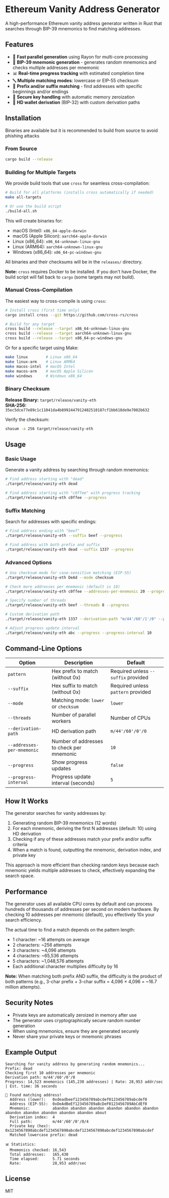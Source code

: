 # Ethereum Vanity Address Generator

A high-performance Ethereum vanity address generator written in Rust that searches through BIP-39 mnemonics to find matching addresses.

## Features

- 🚀 **Fast parallel generation** using Rayon for multi-core processing
- 🔑 **BIP-39 mnemonic generation** - generates random mnemonics and checks multiple addresses per mnemonic
- 📊 **Real-time progress tracking** with estimated completion time
- 🔤 **Multiple matching modes**: lowercase or EIP-55 checksum
- 🎯 **Prefix and/or suffix matching** - find addresses with specific beginnings and/or endings
- 🔐 **Secure key handling** with automatic memory zeroization
- 🌳 **HD wallet derivation** (BIP-32) with custom derivation paths

## Installation

Binaries are available but it is recommended to build from source to avoid phishing attacks

### From Source

```bash
cargo build --release
```

### Building for Multiple Targets

We provide build tools that use `cross` for seamless cross-compilation:

```bash
# Build for all platforms (installs cross automatically if needed)
make all-targets

# Or use the build script
./build-all.sh
```

This will create binaries for:
- macOS (Intel): `x86_64-apple-darwin`
- macOS (Apple Silicon): `aarch64-apple-darwin`
- Linux (x86_64): `x86_64-unknown-linux-gnu`
- Linux (ARM64): `aarch64-unknown-linux-gnu`
- Windows (x86_64): `x86_64-pc-windows-gnu`

All binaries and their checksums will be in the `releases/` directory.

**Note:** `cross` requires Docker to be installed. If you don't have Docker, the build script will fall back to `cargo` (some targets may not build).

### Manual Cross-Compilation

The easiest way to cross-compile is using `cross`:

```bash
# Install cross (first time only)
cargo install cross --git https://github.com/cross-rs/cross

# Build for any target
cross build --release --target x86_64-unknown-linux-gnu
cross build --release --target aarch64-unknown-linux-gnu
cross build --release --target x86_64-pc-windows-gnu
```

Or for a specific target using Make:

```bash
make linux        # Linux x86_64
make linux-arm    # Linux ARM64
make macos-intel  # macOS Intel
make macos-arm    # macOS Apple Silicon
make windows      # Windows x86_64
```

### Binary Checksum

**Release Binary:** `target/release/vanity-eth`  
**SHA-256:** `35ec5dce77e89c1c11041da4b8992447912482510187cf1bb618de9e7002b632`

Verify the checksum:
```bash
shasum -a 256 target/release/vanity-eth
```

## Usage

### Basic Usage

Generate a vanity address by searching through random mnemonics:

```bash
# Find address starting with "dead"
./target/release/vanity-eth dead

# Find address starting with "c0ffee" with progress tracking
./target/release/vanity-eth c0ffee --progress
```

### Suffix Matching

Search for addresses with specific endings:

```bash
# Find address ending with "beef"
./target/release/vanity-eth --suffix beef --progress

# Find address with both prefix and suffix
./target/release/vanity-eth dead --suffix 1337 --progress
```

### Advanced Options

```bash
# Use checksum mode for case-sensitive matching (EIP-55)
./target/release/vanity-eth DeAd --mode checksum

# Check more addresses per mnemonic (default is 10)
./target/release/vanity-eth c0ffee --addresses-per-mnemonic 20 --progress

# Specify number of threads
./target/release/vanity-eth beef --threads 8 --progress

# Custom derivation path
./target/release/vanity-eth 1337 --derivation-path "m/44'/60'/1'/0" --progress

# Adjust progress update interval
./target/release/vanity-eth abc --progress --progress-interval 10
```

## Command-Line Options

| Option | Description | Default |
|--------|-------------|---------|
| `pattern` | Hex prefix to match (without 0x) | Required unless `--suffix` provided |
| `--suffix` | Hex suffix to match (without 0x) | Required unless `pattern` provided |
| `--mode` | Matching mode: `lower` or `checksum` | `lower` |
| `--threads` | Number of parallel workers | Number of CPUs |
| `--derivation-path` | HD derivation path | `m/44'/60'/0'/0` |
| `--addresses-per-mnemonic` | Number of addresses to check per mnemonic | `10` |
| `--progress` | Show progress updates | `false` |
| `--progress-interval` | Progress update interval (seconds) | `5` |

## How It Works

The generator searches for vanity addresses by:
1. Generating random BIP-39 mnemonics (12 words)
2. For each mnemonic, deriving the first N addresses (default: 10) using HD derivation
3. Checking if any of these addresses match your prefix and/or suffix criteria
4. When a match is found, outputting the mnemonic, derivation index, and private key

This approach is more efficient than checking random keys because each mnemonic yields multiple addresses to check, effectively expanding the search space.

## Performance

The generator uses all available CPU cores by default and can process hundreds of thousands of addresses per second on modern hardware. By checking 10 addresses per mnemonic (default), you effectively 10x your search efficiency.

The actual time to find a match depends on the pattern length:

- 1 character: ~16 attempts on average
- 2 characters: ~256 attempts
- 3 characters: ~4,096 attempts
- 4 characters: ~65,536 attempts
- 5 characters: ~1,048,576 attempts
- Each additional character multiplies difficulty by 16

**Note:** When matching both prefix AND suffix, the difficulty is the product of both patterns (e.g., 3-char prefix + 3-char suffix = 4,096 × 4,096 = ~16.7 million attempts).

## Security Notes

- Private keys are automatically zeroized in memory after use
- The generator uses cryptographically secure random number generation
- When using mnemonics, ensure they are generated securely
- Never share your private keys or mnemonic phrases

## Example Output

```
Searching for vanity address by generating random mnemonics...
Prefix: dead
Checking first 10 addresses per mnemonic
Derivation path: m/44'/60'/0'/0
Progress: 14,523 mnemonics (145,230 addresses) | Rate: 28,953 addr/sec | Est. time: 36 seconds

🎉 Found matching address!
  Address (lower):   0xdeadbeef123456789abcdef0123456789abcdef0
  Address (EIP-55):  0xDeAdBeEf123456789aBcDeF0123456789AbCdEf0
  Mnemonic:          abandon abandon abandon abandon abandon abandon abandon abandon abandon abandon abandon about
  Derivation index:  4
  Full path:         m/44'/60'/0'/0/4
  Private key (hex): 0x1234567890abcdef1234567890abcdef1234567890abcdef1234567890abcdef
  Matched lowercase prefix: dead

📊 Statistics:
  Mnemonics checked: 16,543
  Total addresses:   165,430
  Time elapsed:      5.71 seconds
  Rate:              28,953 addr/sec
```

## License

MIT
